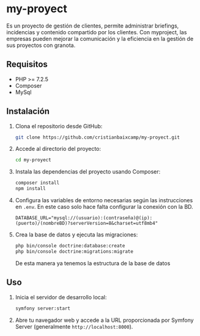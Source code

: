 # my-proyect

Es un proyecto de gestión de clientes, permite administrar briefings, incidencias y contenido compartido por los clientes. Con myproject, las empresas pueden mejorar la comunicación y la eficiencia en la gestión de sus proyectos con granota.


## Requisitos

- PHP >= 7.2.5
- Composer
- MySql
## Instalación

1. Clona el repositorio desde GitHub:

    ```bash
    git clone https://github.com/cristianbaixcamp/my-proyect.git
    ```

2. Accede al directorio del proyecto:

    ```bash
    cd my-proyect
    ```

3. Instala las dependencias del proyecto usando Composer:

    ```bash
    composer install
    npm install
    ```

4. Configura las variables de entorno necesarias según las instrucciones en `.env`. En este caso solo hace falta configurar la conexión con la BD.
    
    ```env
    DATABASE_URL="mysql://(usuario):(contraseña)@(ip):(puerto)/(nombreBD)?serverVersion=8&charset=utf8mb4"
    ```
5. Crea la base de datos y ejecuta las migraciones:

    ```bash
    php bin/console doctrine:database:create
    php bin/console doctrine:migrations:migrate
    ```
    De esta manera ya tenemos la estructura de la base de datos


## Uso

1. Inicia el servidor de desarrollo local:

    ```bash
    symfony server:start
    ```

2. Abre tu navegador web y accede a la URL proporcionada por Symfony Server (generalmente `http://localhost:8000`).

